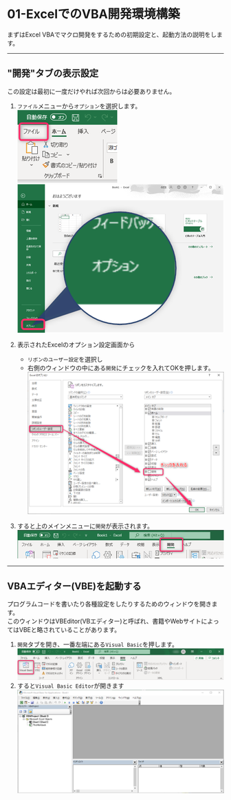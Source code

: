 # 01-ExcelでのVBA開発環境構築

まずはExcel VBAでマクロ開発をするための初期設定と、起動方法の説明をします。 

---

## "開発"タブの表示設定

この設定は最初に一度だけやれば次回からは必要ありません。  

1. `ファイル`メニューから`オプション`を選択します。
    ![](images/01-SettingVBAToolbar/01-SettingVBAToolbar20211712-112614.png)
    ![](images/01-SettingVBAToolbar/01-SettingVBAToolbar20211712-113424.png)

2. 表示されたExcelのオプション設定画面から
   - `リボンのユーザー設定`を選択し
   - 右側のウィンドウの中にある`開発`にチェックを入れてOKを押します。
    ![](images/01-SettingVBAToolbar/01-SettingVBAToolbar20211712-113919.png)

3. すると上のメインメニューに`開発`が表示されます。
    ![](images/01-SettingVBAToolbar/01-SettingVBAToolbar20211712-114137.png)

---

## VBAエディター(VBE)を起動する

プログラムコードを書いたり各種設定をしたりするためのウィンドウを開きます。  
このウィンドウはVBEditor(VBエディター)と呼ばれ、書籍やWebサイトによってはVBEと略されていることがあります。  


1. `開発`タブを開き、一番左端にある`Visual Basic`を押します。
    ![](images/01-SettingVBAToolbar/01-SettingVBAToolbar20211712-131252.png)
2. すると`Visual Basic Editor`が開きます
    ![](images/01-SettingVBAToolbar/01-SettingVBAToolbar20211712-131702.png)


